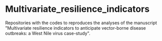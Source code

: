# Multivariate_resilience_indicators

Repositories with the codes to reproduces the analyses of the manuscript "Multivariate resilience indicators to anticipate vector-borne disease outbreaks: a West Nile virus case-study".


